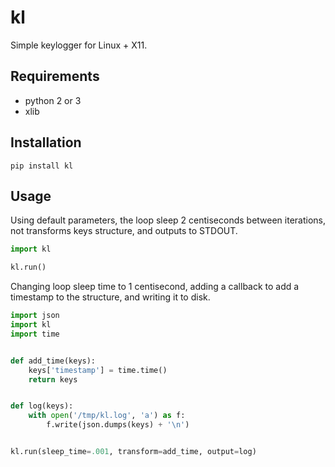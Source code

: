 # kl

Simple keylogger for Linux + X11.

## Requirements

- python 2 or 3
- xlib

## Installation

    pip install kl

## Usage

Using default parameters, the loop sleep 2 centiseconds between iterations, not
transforms keys structure, and outputs to STDOUT.

```python
import kl

kl.run()
```

Changing loop sleep time to 1 centisecond, adding a callback to add a timestamp
to the structure, and writing it to disk.

```python
import json
import kl
import time


def add_time(keys):
    keys['timestamp'] = time.time()
    return keys


def log(keys):
    with open('/tmp/kl.log', 'a') as f:
        f.write(json.dumps(keys) + '\n')


kl.run(sleep_time=.001, transform=add_time, output=log)
```
